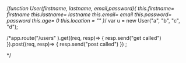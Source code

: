/*function User(firstname, lastname, email,password){
    this.firstname= firstname
    this.lastname= lastname
    this.email= email
    this.password= password
    this.age= 0
    this.location = ""
}*/
var u = new User("a", "b", "c", "d");

/*app.route("/users" ).get((req, resp)=> {
    resp.send("get called")
}).post((req, resp)=> {
    resp.send("post called")
}) ;  

*/
